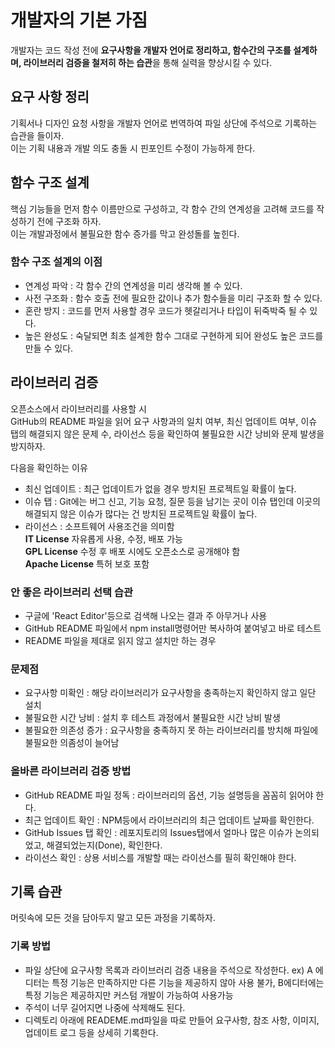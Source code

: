 # 개발자의 기본 가짐

개발자는 코드 작성 전에 **요구사항을 개발자 언어로 정리하고, 함수간의 구조를 설계하며, 라이브러리 검증을 철저히 하는 습관**을 통해 실력을 향상시킬 수 있다.

## 요구 사항 정리
기획서나 디자인 요청 사항을 개발자 언어로 번역하여 파일 상단에 주석으로 기록하는 습관을 들이자.   
이는 기획 내용과 개발 의도 충돌 시 핀포인트 수정이 가능하게 한다.

## 함수 구조 설계
핵심 기능들을 먼저 함수 이름만으로 구성하고, 각 함수 간의 연계성을 고려해 코드를 작성하기 전에 구조화 하자.   
이는 개발과정에서 불필요한 함수 증가를 막고 완성돌를 높힌다.

### 함수 구조 설계의 이점
- 연계성 파악 : 각 함수 간의 연계성을 미리 생각해 볼 수 있다.   
- 사전 구조화 : 함수 호출 전에 필요한 값이나 추가 함수들을 미리 구조화 할 수 있다.   
- 혼란 방지 : 코드를 먼저 사용할 경우 코드가 헷갈리거나 타입이 뒤죽박죽 될 수 있다.   
- 높은 완성도 : 숙달되면 최초 설계한 함수 그대로 구현하게 되어 완성도 높은 코드를 만들 수 있다.


## 라이브러리 검증
오픈소스에서 라이브러리를 사용할 시    
GitHub의 README 파일을 읽어 요구 사항과의 일치 여부, 최신 업데이트 여부, 이슈 탭의 해결되지 않은 문제 수, 라이선스 등을 확인하여 불필요한 시간 낭비와 문제 발생을 방지하자.

다음을 확인하는 이유   
- 최신 업데이트 : 최근 업데이트가 없을 경우 방치된 프로젝트일 확률이 높다.   
- 이슈 탭 : Git에는 버그 신고, 기능 요청, 질문 등을 남기는 곳이 이슈 탭인데 이곳의 해결되지 않은 이슈가 많다는 건 방치된 프로젝트일 확률이 높다.   
- 라이선스 : 소프트웨어 사용조건을 의미함   
  **IT License** 자유롭게 사용, 수정, 배포 가능   
  **GPL License** 수정 후 배포 시에도 오픈소스로 공개해야 함   
  **Apache License** 특허 보호 포함   


### 안 좋은 라이브러리 선택 습관
- 구글에 'React Editor'등으로 검색해 나오는 결과 주 아무거나 사용
- GitHub README 파일에서 npm install명령어만 복사하여 붙여넣고 바로 테스트
- README 파일을 제대로 읽지 않고 설치만 하는 경우

### 문제점
- 요구사항 미확인 : 해당 라이브러리가 요구사항을 충족하는지 확인하지 않고 일단 설치   
- 불필요한 시간 낭비 : 설치 후 테스트 과정에서 불필요한 시간 낭비 발생   
- 불필요한 의존성 증가 : 요구사항을 충족하지 못 하는 라이브러리를 방치해 파일에 불필요한 의좀성이 늘어남

### 올바른 라이브러리 검증 방법
- GitHub README 파일 정독 : 라이브러리의 옵션, 기능 설명등을 꼼꼼히 읽어야 한다.   
-  최근 업데이트 확인 : NPM등에서 라이브러리의 최근 업데이트 날짜를 확인한다.   
- GitHub Issues 탭 확인 : 레포지토리의 Issues탭에서 얼마나 많은 이슈가 논의되었고, 해결되었는지(Done), 확인한다.   
- 라이선스 확인 : 상용 서비스를 개발할 때는 라이선스를 필히 확인해야 한다.   

## 기록 습관
머릿속에 모든 것을 담아두지 말고 모든 과정을 기록하자.

### 기록 방법
- 파일 상단에 요구사항 목록과 라이브러리 검증 내용을 주석으로 작성한다.
ex) A 에디터는 특정 기능은 만족하지만 다른 기능을 제공하지 않아 사용 불가, B에디터에는 특정 기능은 제공하지만 커스텀 개발이 가능하여 사용가능   
- 주석이 너무 길어지면 나중에 삭제해도 된다.
- 디렉토리 아래에 READEME.md파일을 따로 만들어 요구사항, 참조 사항, 이미지, 업데이트 로그 등을 상세히 기록한다.
